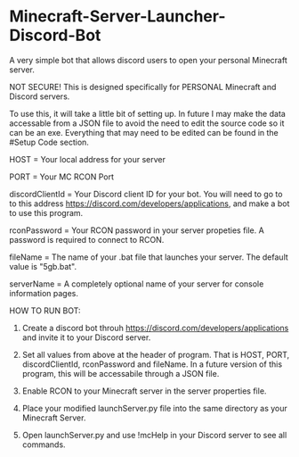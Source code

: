 # Minecraft-Server-Launcher-Discord-Bot
A very simple bot that allows discord users to open your personal Minecraft server.

NOT SECURE! This is designed specifically for PERSONAL Minecraft and Discord servers.

To use this, it will take a little bit of setting up. In future I may make the data accessable from a JSON file to avoid the need to edit the source code so it can be an exe. Everything that may need to be edited can be found in the #Setup Code section. 

HOST = Your local address for your server

PORT = Your MC RCON Port

discordClientId = Your Discord client ID for your bot. You will need to go to to this address https://discord.com/developers/applications, and make a bot to use this program.

rconPassword = Your RCON password in your server propeties file. A password is required to connect to RCON.

fileName = The name of your .bat file that launches your server. The default value is "5gb.bat".

serverName = A completely optional name of your server for console information pages.

HOW TO RUN BOT:
1. Create a discord bot throuh https://discord.com/developers/applications and invite it to your Discord server. 

2. Set all values from above at the header of program. That is HOST, PORT, discordClientId, rconPassword and fileName. In a future version of this program, this will be accessabile through a JSON file.

3. Enable RCON to your Minecraft server in the server properties file. 

4. Place your modified launchServer.py file into the same directory as your Minecraft Server.

5. Open launchServer.py and use !mcHelp in your Discord server to see all commands.
